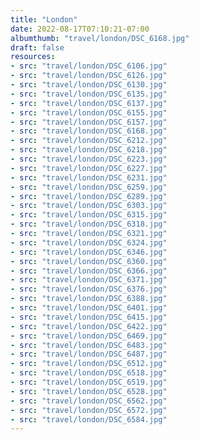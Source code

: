 ```yaml
---
title: "London"
date: 2022-08-17T07:10:21-07:00
albumthumb: "travel/london/DSC_6168.jpg"
draft: false
resources:
- src: "travel/london/DSC_6106.jpg"
- src: "travel/london/DSC_6126.jpg"
- src: "travel/london/DSC_6130.jpg"
- src: "travel/london/DSC_6135.jpg"
- src: "travel/london/DSC_6137.jpg"
- src: "travel/london/DSC_6155.jpg"
- src: "travel/london/DSC_6157.jpg"
- src: "travel/london/DSC_6168.jpg"
- src: "travel/london/DSC_6212.jpg"
- src: "travel/london/DSC_6218.jpg"
- src: "travel/london/DSC_6223.jpg"
- src: "travel/london/DSC_6227.jpg"
- src: "travel/london/DSC_6231.jpg"
- src: "travel/london/DSC_6259.jpg"
- src: "travel/london/DSC_6289.jpg"
- src: "travel/london/DSC_6303.jpg"
- src: "travel/london/DSC_6315.jpg"
- src: "travel/london/DSC_6318.jpg"
- src: "travel/london/DSC_6321.jpg"
- src: "travel/london/DSC_6324.jpg"
- src: "travel/london/DSC_6346.jpg"
- src: "travel/london/DSC_6360.jpg"
- src: "travel/london/DSC_6366.jpg"
- src: "travel/london/DSC_6371.jpg"
- src: "travel/london/DSC_6376.jpg"
- src: "travel/london/DSC_6388.jpg"
- src: "travel/london/DSC_6401.jpg"
- src: "travel/london/DSC_6415.jpg"
- src: "travel/london/DSC_6422.jpg"
- src: "travel/london/DSC_6469.jpg"
- src: "travel/london/DSC_6483.jpg"
- src: "travel/london/DSC_6487.jpg"
- src: "travel/london/DSC_6512.jpg"
- src: "travel/london/DSC_6518.jpg"
- src: "travel/london/DSC_6519.jpg"
- src: "travel/london/DSC_6528.jpg"
- src: "travel/london/DSC_6562.jpg"
- src: "travel/london/DSC_6572.jpg"
- src: "travel/london/DSC_6584.jpg"
---
```


